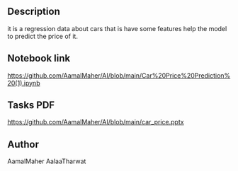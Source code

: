 ## Description
it is a regression data about cars that is have some features help the model to predict the price of it. 

## Notebook link
https://github.com/AamalMaher/AI/blob/main/Car%20Price%20Prediction%20(1).ipynb


## Tasks PDF
https://github.com/AamalMaher/AI/blob/main/car_price.pptx

## Author
AamalMaher
AalaaTharwat
